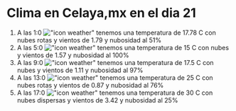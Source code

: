 # Clima en Celaya,mx en el dia 21

1. A las 1:0 !["icon weather"](http://openweathermap.org/img/w/04n.png) tenemos una temperatura de 17.78 C con nubes rotas y  vientos de 1.79 y nubosidad al 51%
1. A las 5:0 !["icon weather"](http://openweathermap.org/img/w/04n.png) tenemos una temperatura de 15 C con nubes y  vientos de 1.57 y nubosidad al 100%
1. A las 9:0 !["icon weather"](http://openweathermap.org/img/w/04d.png) tenemos una temperatura de 17.5 C con nubes y  vientos de 1.11 y nubosidad al 97%
1. A las 13:0 !["icon weather"](http://openweathermap.org/img/w/04d.png) tenemos una temperatura de 25 C con nubes rotas y  vientos de 0.87 y nubosidad al 76%
1. A las 17:0 !["icon weather"](http://openweathermap.org/img/w/03d.png) tenemos una temperatura de 30 C con nubes dispersas y  vientos de 3.42 y nubosidad al 25%
